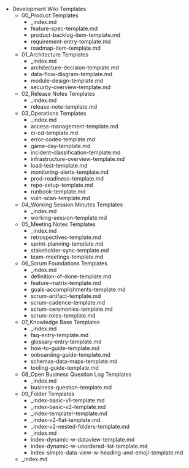 - Development Wiki Templates
  - 00_Product Templates
    - _index.md
    - feature-spec-template.md
    - product-backlog-item-template.md
    - requirement-entry-template.md
    - roadmap-item-template.md
  - 01_Architecture Templates
    - _index.md
    - architecture-decision-template.md
    - data-flow-diagram-template.md
    - module-design-template.md
    - security-overview-template.md
  - 02_Release Notes Templates
    - _index.md
    - release-note-template.md
  - 03_Operations Templates
    - _index.md
    - access-management-template.md
    - ci-cd-template.md
    - error-codes-template.md
    - game-day-template.md
    - incident-classification-template.md
    - infrastructure-overview-template.md
    - load-test-template.md
    - monitoring-alerts-template.md
    - prod-readiness-template.md
    - repo-setup-template.md
    - runbook-template.md
    - vuln-scan-template.md
  - 04_Working Session Minutes Templates
    - _index.md
    - working-session-template.md
  - 05_Meeting Notes Templates
    - _index.md
    - retrospectives-template.md
    - sprint-planning-template.md
    - stakeholder-sync-template.md
    - team-meetings-template.md
  - 06_Scrum Foundations Templates
    - _index.md
    - definition-of-done-template.md
    - feature-matrix-template.md
    - goals-accomplishments-template.md
    - scrum-artifact-template.md
    - scrum-cadence-template.md
    - scrum-ceremonies-template.md
    - scrum-roles-template.md
  - 07_Knowledge Base Templates
    - _index.md
    - faq-entry-template.md
    - glossary-entry-template.md
    - how-to-guide-template.md
    - onboarding-guide-template.md
    - schemas-data-maps-template.md
    - tooling-guide-template.md
  - 08_Open Business Question Log Templates
    - _index.md
    - business-question-template.md
  - 09_Folder Templates
    - _index-basic-v1-template.md
    - _index-basic-v2-template.md
    - _index-templater-template.md
    - _index-v2-flat-template.md
    - _index-v2-nested-folders-template.md
    - _index.md
    - index-dynamic-w-dataview-template.md
    - index-dynamic-w-unordered-list-template.md
    - index-simple-data-view-w-heading-and-emoji-template.md
  - _index.md